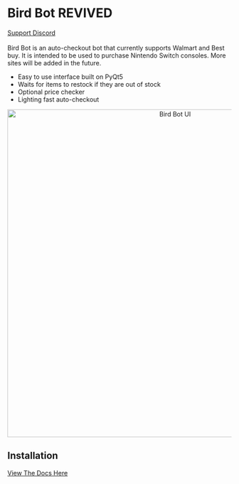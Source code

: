 # Bird Bot REVIVED
[Support Discord](https://discord.gg/hMfApYkhZy)<br/><br/>
Bird Bot is an auto-checkout bot that currently supports Walmart and Best buy. It is intended to be used to purchase Nintendo Switch consoles. More sites will be added in the future.

* Easy to use interface built on PyQt5
* Waits for items to restock if they are out of stock
* Optional price checker
* Lighting fast auto-checkout

<p align="center">
  <img src="https://i.imgur.com/E105F74.png" alt="Bird Bot UI" width="738">
</p>

## Installation
[View The Docs Here](https://nateskicks13.gitbook.io/bird-bot/)
